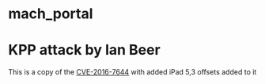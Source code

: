 # mach_portal
# KPP attack by Ian Beer

This is a copy of the [CVE-2016-7644](https://bugs.chromium.org/p/project-zero/issues/attachment?aid=263891) with added iPad 5,3 offsets added to it

